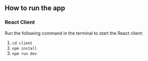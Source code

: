 ## How to run the app
### React Client
Run the following command in the terminal to start the React client:
1. ```cd client```
2. ```npm install```
3. ```npm run dev```